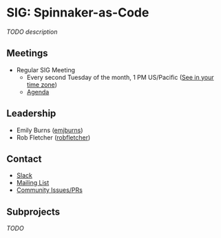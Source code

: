 # SIG: Spinnaker-as-Code

_TODO description_

## Meetings

* Regular SIG Meeting
  * Every second Tuesday of the month, 1 PM US/Pacific ([See in your time zone](https://www.thetimezoneconverter.com/?t=1pm&tz=San%20Francisco))
  * [Agenda](https://docs.google.com/document/d/1qgtwod1WC9pGNLyq7j1pXDLCAhO3Norf3Afx1FP4Jag/edit#heading=h.h9ro0baz3lei)

## Leadership

* Emily Burns ([emjburns](https://github.com/emjburns))
* Rob Fletcher ([robfletcher](https://github.com/robfletcher))

## Contact

* [Slack](http://spinnakerteam.slack.com/messages/sig-spinnaker-as-code)
* [Mailing List](https://groups.google.com/a/spinnaker.io/forum/#!forum/sig-spinnaker-as-code)
* [Community Issues/PRs](https://github.com/spinnaker/spinnaker/labels/sig%2Fspinnaker-as-code)

## Subprojects

_TODO_

